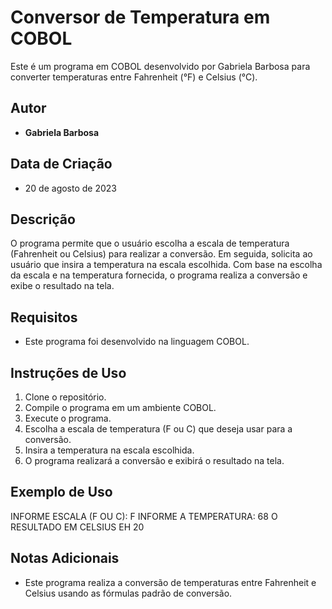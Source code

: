 # Conversor de Temperatura em COBOL

Este é um programa em COBOL desenvolvido por Gabriela Barbosa para converter temperaturas entre Fahrenheit (°F) e Celsius (°C).

## Autor

- **Gabriela Barbosa**

## Data de Criação

- 20 de agosto de 2023

## Descrição

O programa permite que o usuário escolha a escala de temperatura (Fahrenheit ou Celsius) para realizar a conversão. Em seguida, solicita ao usuário que insira a temperatura na escala escolhida. Com base na escolha da escala e na temperatura fornecida, o programa realiza a conversão e exibe o resultado na tela.

## Requisitos

- Este programa foi desenvolvido na linguagem COBOL.

## Instruções de Uso

1. Clone o repositório.
2. Compile o programa em um ambiente COBOL.
3. Execute o programa.
4. Escolha a escala de temperatura (F ou C) que deseja usar para a conversão.
5. Insira a temperatura na escala escolhida.
6. O programa realizará a conversão e exibirá o resultado na tela.

## Exemplo de Uso

INFORME ESCALA (F OU C): F
INFORME A TEMPERATURA: 68
O RESULTADO EM CELSIUS EH 20

## Notas Adicionais

- Este programa realiza a conversão de temperaturas entre Fahrenheit e Celsius usando as fórmulas padrão de conversão.



